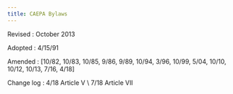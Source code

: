 ```yaml
---
title: CAEPA Bylaws
---
```

Revised
: October 2013

Adopted
: 4/15/91

Amended
: [10/82, 10/83, 10/85, 9/86, 9/89, 10/94, 3/96, 10/99, 5/04, 10/10, 10/12, 10/13, 7/16, 4/18]

Change log
: 4/18 Article V \\
  7/18 Article VII
